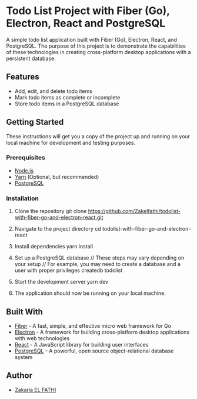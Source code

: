 # Todo List Project with Fiber (Go), Electron, React and PostgreSQL

A simple todo list application built with Fiber (Go), Electron, React, and PostgreSQL. The purpose of this project is to demonstrate the capabilities of these technologies in creating cross-platform desktop applications with a persistent database.

## Features
- Add, edit, and delete todo items
- Mark todo items as complete or incomplete
- Store todo items in a PostgreSQL database

## Getting Started

These instructions will get you a copy of the project up and running on your local machine for development and testing purposes.

### Prerequisites

- [Node.js](https://nodejs.org/en/)
- [Yarn](https://yarnpkg.com/en/) (Optional, but recommended)
- [PostgreSQL](https://www.postgresql.org/)

### Installation

1. Clone the repository
git clone https://github.com/Zakelfathi/todolist-with-fiber-go-and-electron-react.git

2. Navigate to the project directory
cd todolist-with-fiber-go-and-electron-react


3. Install dependencies
yarn install


4. Set up a PostgreSQL database
// These steps may vary depending on your setup
// For example, you may need to create a database and a user with proper privileges
createdb todolist

5. Start the development server
yarn dev


6. The application should now be running on your local machine.

## Built With

- [Fiber](https://github.com/gofiber/fiber) - A fast, simple, and effective micro web framework for Go
- [Electron](https://electronjs.org/) - A framework for building cross-platform desktop applications with web technologies
- [React](https://reactjs.org/) - A JavaScript library for building user interfaces
- [PostgreSQL](https://www.postgresql.org/) - A powerful, open source object-relational database system

## Author

- [Zakaria EL FATHI](https://github.com/Zakelfathi)


